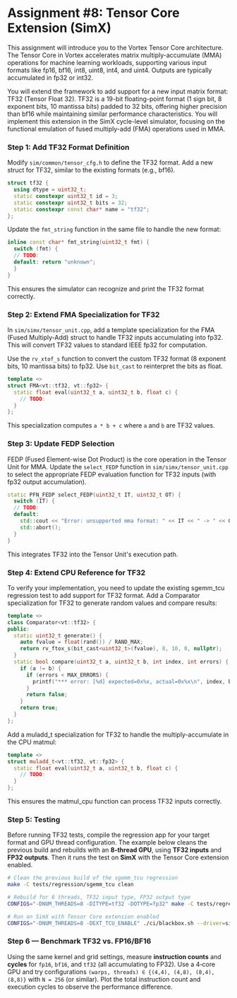 # Assignment #8: Tensor Core Extension (SimX)

This assignment will introduce you to the Vortex Tensor Core architecture. The Tensor Core in Vortex accelerates matrix multiply-accumulate (MMA) operations for machine learning workloads, supporting various input formats like fp16, bf16, int8, uint8, int4, and uint4. Outputs are typically accumulated in fp32 or int32.

You will extend the framework to add support for a new input matrix format: TF32 (Tensor Float 32). TF32 is a 19-bit floating-point format (1 sign bit, 8 exponent bits, 10 mantissa bits) padded to 32 bits, offering higher precision than bf16 while maintaining similar performance characteristics. You will implement this extension in the SimX cycle-level simulator, focusing on the functional emulation of fused multiply-add (FMA) operations used in MMA.

### Step 1: Add TF32 Format Definition

Modify `sim/common/tensor_cfg.h` to define the TF32 format. Add a new struct for TF32, similar to the existing formats (e.g., bf16).

```c++
struct tf32 {
  using dtype = uint32_t;
  static constexpr uint32_t id = 3;
  static constexpr uint32_t bits = 32;
  static constexpr const char* name = "tf32";
};
```

Update the `fmt_string` function in the same file to handle the new format:

```c++
inline const char* fmt_string(uint32_t fmt) {
  switch (fmt) {
  // TODO:
  default: return "unknown";
  }
}
```

This ensures the simulator can recognize and print the TF32 format correctly.

### Step 2: Extend FMA Specialization for TF32

In `sim/simx/tensor_unit.cpp`, add a template specialization for the FMA (Fused Multiply-Add) struct to handle TF32 inputs accumulating into fp32. This will convert TF32 values to standard IEEE fp32 for computation.

Use the `rv_xtof_s` function to convert the custom TF32 format (8 exponent bits, 10 mantissa bits) to fp32. Use `bit_cast` to reinterpret the bits as float.

```c++
template <>
struct FMA<vt::tf32, vt::fp32> {
  static float eval(uint32_t a, uint32_t b, float c) {
    // TODO:
  }
};
```

This specialization computes `a * b + c` where `a` and `b` are TF32 values.

### Step 3: Update FEDP Selection

FEDP (Fused Element-wise Dot Product) is the core operation in the Tensor Unit for MMA. 
Update the `select_FEDP` function in `sim/simx/tensor_unit.cpp` to select the appropriate FEDP evaluation function for TF32 inputs (with fp32 output accumulation).

```c++
static PFN_FEDP select_FEDP(uint32_t IT, uint32_t OT) {
  switch (IT) {
  // TODO:
  default:
    std::cout << "Error: unsupported mma format: " << IT << " -> " << OT << "!" << std::endl;
    std::abort();
  }
}
```

This integrates TF32 into the Tensor Unit's execution path.

### Step 4: Extend CPU Reference for TF32

To verify your implementation, you need to update the existing sgemm_tcu regression test to add support for TF32 format.
Add a Comparator specialization for TF32 to generate random values and compare results:

```c++
template <>
class Comparator<vt::tf32> {
public:
  static uint32_t generate() {
    auto fvalue = float(rand()) / RAND_MAX;
    return rv_ftox_s(bit_cast<uint32_t>(fvalue), 8, 10, 0, nullptr);
  }
  static bool compare(uint32_t a, uint32_t b, int index, int errors) {
    if (a != b) {
      if (errors < MAX_ERRORS) {
        printf("*** error: [%d] expected=0x%x, actual=0x%x\n", index, b, a);
      }
      return false;
    }
    return true;
  }
};
```

Add a muladd_t specialization for TF32 to handle the multiply-accumulate in the CPU matmul:

```c++
template <>
struct muladd_t<vt::tf32, vt::fp32> {
  static float eval(uint32_t a, uint32_t b, float c) {
    // TODO:
  }
};
```

This ensures the matmul_cpu function can process TF32 inputs correctly.

### Step 5: Testing

Before running TF32 tests, compile the regression app for your target format and GPU thread configuration. 
The example below cleans the previous build and rebuilds with an **8‑thread GPU**, using **TF32 inputs** and **FP32 outputs**. 
Then it runs the test on **SimX** with the Tensor Core extension enabled.

```bash
# Clean the previous build of the sgemm_tcu regression
make -C tests/regression/sgemm_tcu clean

# Rebuild for 8 threads, TF32 input type, FP32 output type
CONFIGS="-DNUM_THREADS=8 -DITYPE=tf32 -DOTYPE=fp32" make -C tests/regression/sgemm_tcu

# Run on SimX with Tensor Core extension enabled
CONFIGS="-DNUM_THREADS=8 -DEXT_TCU_ENABLE" ./ci/blackbox.sh --driver=simx --app=sgemm_tcu
```

### Step 6 — Benchmark TF32 vs. FP16/BF16
Using the same kernel and grid settings, measure **instruction counts** and **cycles** for `fp16`, `bf16`, and `tf32` (all accumulating to FP32). Use a 4‑core GPU and try configurations `(warps, threads) ∈ {(4,4), (4,8), (8,4), (8,8)}` with `N = 256` (or similar).
Plot the total instruction count and execution cycles to observe the performance difference.
